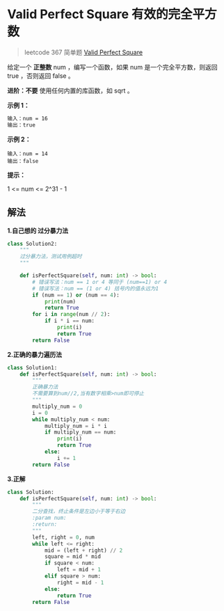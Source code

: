 # Valid Perfect Square 有效的完全平方数

> leetcode 367 简单题 [Valid Perfect Square](https://leetcode-cn.com/problems/valid-perfect-square/)



给定一个 **正整数** num ，编写一个函数，如果 num 是一个完全平方数，则返回 true ，否则返回 false 。

**进阶：不要** 使用任何内置的库函数，如  sqrt 。

**示例 1：**

```txt
输入：num = 16
输出：true
```

**示例 2：**

```
输入：num = 14
输出：false
```

**提示：**

1 <= num <= 2^31 - 1

## 解法

**1.自己想的 过分暴力法**

```python
class Solution2:
    """
    过分暴力法，测试用例超时
    """

    def isPerfectSquare(self, num: int) -> bool:
        # 错误写法：num == 1 or 4 等同于 (num==1) or 4
        # 错误写法：num == (1 or 4) 括号内的值永远为1
        if (num == 1) or (num == 4):
            print(num)
            return True
        for i in range(num // 2):
            if i * i == num:
                print(i)
                return True
        return False
```

**2.正确的暴力遍历法**

```python
class Solution1:
    def isPerfectSquare(self, num: int) -> bool:
        """
        正确暴力法
        不需要算到num//2,当有数字相乘>num即可停止
        """
        multiply_num = 0
        i = 0
        while multiply_num < num:
            multiply_num = i * i
            if multiply_num == num:
                print(i)
                return True
            else:
                i += 1
        return False
```

**3.正解**

```python
class Solution:
    def isPerfectSquare(self, num: int) -> bool:
        """
        二分查找，终止条件是左边小于等于右边
        :param num: 
        :return: 
        """
        left, right = 0, num
        while left <= right:
            mid = (left + right) // 2
            square = mid * mid
            if square < num:
                left = mid + 1
            elif square > num:
                right = mid - 1
            else:
                return True
        return False
```

